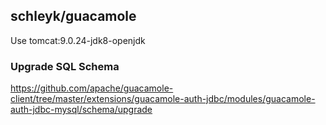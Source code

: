 ## schleyk/guacamole
Use tomcat:9.0.24-jdk8-openjdk

### Upgrade SQL Schema

https://github.com/apache/guacamole-client/tree/master/extensions/guacamole-auth-jdbc/modules/guacamole-auth-jdbc-mysql/schema/upgrade

